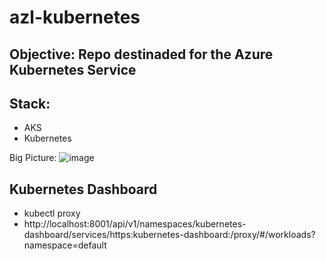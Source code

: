 # azl-kubernetes

## Objective: Repo destinaded for the Azure Kubernetes Service
## Stack:
- AKS
- Kubernetes

Big Picture: 
![image](https://user-images.githubusercontent.com/41006627/230422775-5fa201a0-121a-4db6-820f-020b142e2c65.png)


## Kubernetes Dashboard
- kubectl proxy
- http://localhost:8001/api/v1/namespaces/kubernetes-dashboard/services/https:kubernetes-dashboard:/proxy/#/workloads?namespace=default


